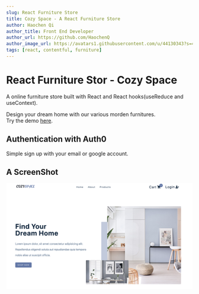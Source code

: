 ```yaml
---
slug: React Furniture Store
title: Cozy Space - A React Furniture Store
author: Haochen Qi
author_title: Front End Developer
author_url: https://github.com/HaochenQ
author_image_url: https://avatars1.githubusercontent.com/u/44130343?s=400&u=a5a4729addf5c5b972d1d6220546273ff6e00eb4&v=4
tags: [react, contentful, furniture]
---
```


# React Furniture Stor - Cozy Space

A online furniture store built with React and React hooks(useReduce and useContext).<be/>

<!--truncate-->

Design your dream home with our various morden furnitures.
</br>
Try the demo [here](https://www.cozyspace.co).

## Authentication with Auth0

Simple sign up with your email or google account.

## A ScreenShot

![screenshot](https://github.com/HaochenQ/Haochen-Blog/blob/main/static/files/furniture-store.png)
